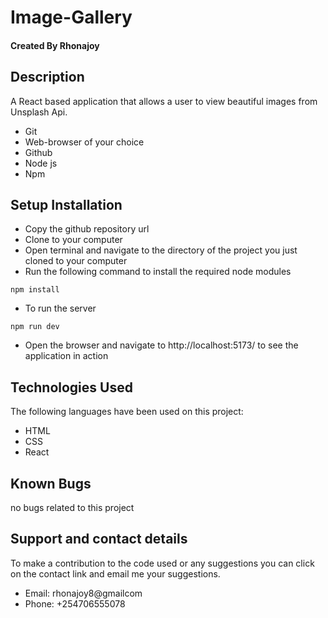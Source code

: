 # Image-Gallery

#### Created By Rhonajoy

## Description

A React based application that allows a user to view beautiful images from Unsplash Api.

- Git
- Web-browser of your choice
- Github
- Node js
- Npm



## Setup Installation

- Copy the github repository url
- Clone to your computer
- Open terminal and navigate to the directory of the project you just cloned to your computer
- Run the following command to install the required node modules

```
npm install
```

- To run the server

```
npm run dev

```


- Open the browser and navigate to  http://localhost:5173/ to see the application in action

## Technologies Used

The following languages have been used on this project:

- HTML
- CSS
- React

## Known Bugs

 no bugs related to this project 

## Support and contact details 

To make a contribution to the code used or any suggestions you can click on the contact link and email me your suggestions.

- Email: rhonajoy8@gmailcom
- Phone: +254706555078

